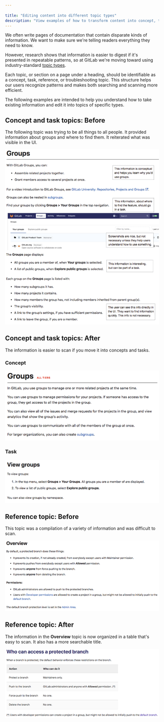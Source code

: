 ```yaml
---

title: "Editing content into different topic types"
description: "View examples of how to transform content into concept, task, reference, and troubleshooting topics."
---
```








We often write pages of documentation that contain disparate kinds of information.
We want to make sure we're telling readers everything they need to know.

However, research shows that information is easier to digest if it's presented in
repeatable patterns, so at GitLab we're moving toward using industry-standard
[topic types](https://docs.gitlab.com/ee/development/documentation/structure.html).

Each topic, or section on a page under a heading, should be identifiable as a concept, task, reference, or
troubleshooting topic. This structure helps our users recognize patterns and
makes both searching and scanning more efficient.

The following examples are intended to help you understand how to take
existing information and edit it into topics of specific types.

## Concept and task topics: Before

The following topic was trying to be all things to all people. It provided information about groups
and where to find them. It reiterated what was visible in the UI.

![An example concept and task](example_1.png)

## Concept and task topics: After

The information is easier to scan if you move it into concepts and tasks.

### Concept

![A concept example after it's been corrected](example_1_after_concept.png)

### Task

![A task example after it's been corrected](example_1_after_task.png)

## Reference topic: Before

This topic was a compilation of a variety of information and was difficult to scan.

![An example of a reference topic](reference_example1.png)

## Reference topic: After

The information in the **Overview** topic is now organized in a table
that's easy to scan. It also has a more searchable title.

![An example of a corrected reference topic](reference_example2.png)

